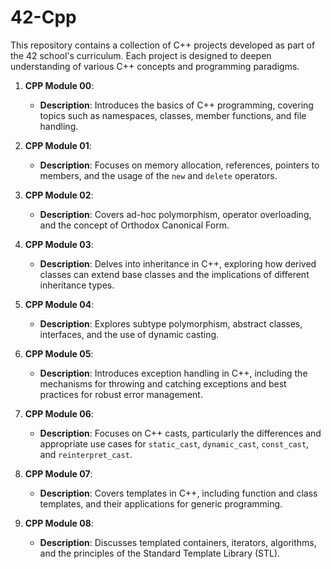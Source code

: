 # 42-Cpp
This repository contains a collection of C++ projects developed as part of the 42 school's curriculum. Each project is designed to deepen understanding of various C++ concepts and programming paradigms.

1. **CPP Module 00**:
   - **Description**: Introduces the basics of C++ programming, covering topics such as namespaces, classes, member functions, and file handling.

2. **CPP Module 01**:
   - **Description**: Focuses on memory allocation, references, pointers to members, and the usage of the `new` and `delete` operators.

3. **CPP Module 02**:
   - **Description**: Covers ad-hoc polymorphism, operator overloading, and the concept of Orthodox Canonical Form.

4. **CPP Module 03**:
   - **Description**: Delves into inheritance in C++, exploring how derived classes can extend base classes and the implications of different inheritance types.

5. **CPP Module 04**:
   - **Description**: Explores subtype polymorphism, abstract classes, interfaces, and the use of dynamic casting.

6. **CPP Module 05**:
   - **Description**: Introduces exception handling in C++, including the mechanisms for throwing and catching exceptions and best practices for robust error management.

7. **CPP Module 06**:
   - **Description**: Focuses on C++ casts, particularly the differences and appropriate use cases for `static_cast`, `dynamic_cast`, `const_cast`, and `reinterpret_cast`.

8. **CPP Module 07**:
   - **Description**: Covers templates in C++, including function and class templates, and their applications for generic programming.

9. **CPP Module 08**:
   - **Description**: Discusses templated containers, iterators, algorithms, and the principles of the Standard Template Library (STL).
